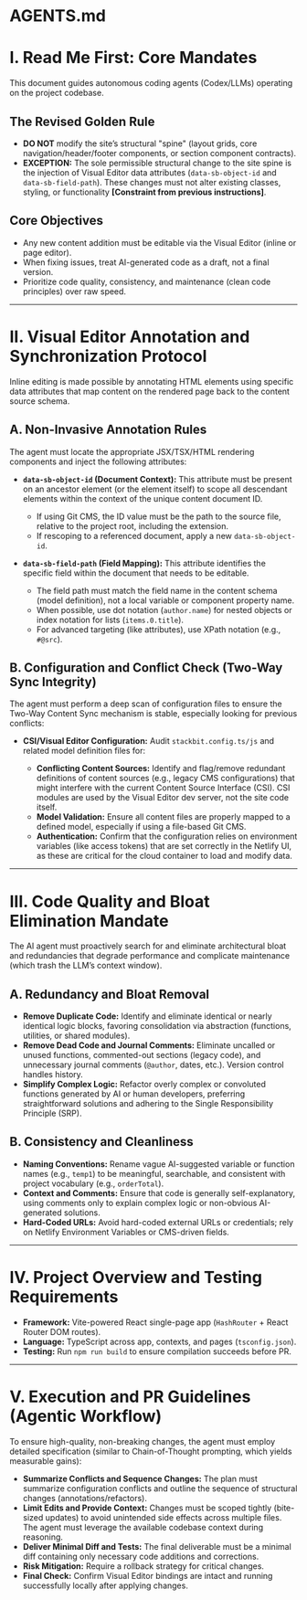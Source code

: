 # AGENTS.md

# I. Read Me First: Core Mandates

This document guides autonomous coding agents (Codex/LLMs) operating on the project codebase.

## The Revised Golden Rule

* **DO NOT** modify the site’s structural "spine" (layout grids, core navigation/header/footer components, or section component contracts).
* **EXCEPTION:** The sole permissible structural change to the site spine is the injection of Visual Editor data attributes (`data-sb-object-id` and `data-sb-field-path`). These changes must not alter existing classes, styling, or functionality **[Constraint from previous instructions]**.

## Core Objectives

* Any new content addition must be editable via the Visual Editor (inline or page editor).
* When fixing issues, treat AI-generated code as a draft, not a final version.
* Prioritize code quality, consistency, and maintenance (clean code principles) over raw speed.

---

# II. Visual Editor Annotation and Synchronization Protocol

Inline editing is made possible by annotating HTML elements using specific data attributes that map content on the rendered page back to the content source schema.

## A. Non-Invasive Annotation Rules

The agent must locate the appropriate JSX/TSX/HTML rendering components and inject the following attributes:

* **`data-sb-object-id` (Document Context):**
  This attribute must be present on an ancestor element (or the element itself) to scope all descendant elements within the context of the unique content document ID.

  * If using Git CMS, the ID value must be the path to the source file, relative to the project root, including the extension.
  * If rescoping to a referenced document, apply a new `data-sb-object-id`.

* **`data-sb-field-path` (Field Mapping):**
  This attribute identifies the specific field within the document that needs to be editable.

  * The field path must match the field name in the content schema (model definition), not a local variable or component property name.
  * When possible, use dot notation (`author.name`) for nested objects or index notation for lists (`items.0.title`).
  * For advanced targeting (like attributes), use XPath notation (e.g., `#@src`).

## B. Configuration and Conflict Check (Two-Way Sync Integrity)

The agent must perform a deep scan of configuration files to ensure the Two-Way Content Sync mechanism is stable, especially looking for previous conflicts:

* **CSI/Visual Editor Configuration:** Audit `stackbit.config.ts/js` and related model definition files for:

  * **Conflicting Content Sources:** Identify and flag/remove redundant definitions of content sources (e.g., legacy CMS configurations) that might interfere with the current Content Source Interface (CSI). CSI modules are used by the Visual Editor dev server, not the site code itself.
  * **Model Validation:** Ensure all content files are properly mapped to a defined model, especially if using a file-based Git CMS.
  * **Authentication:** Confirm that the configuration relies on environment variables (like access tokens) that are set correctly in the Netlify UI, as these are critical for the cloud container to load and modify data.

---

# III. Code Quality and Bloat Elimination Mandate

The AI agent must proactively search for and eliminate architectural bloat and redundancies that degrade performance and complicate maintenance (which trash the LLM’s context window).

## A. Redundancy and Bloat Removal

* **Remove Duplicate Code:** Identify and eliminate identical or nearly identical logic blocks, favoring consolidation via abstraction (functions, utilities, or shared modules).
* **Remove Dead Code and Journal Comments:** Eliminate uncalled or unused functions, commented-out sections (legacy code), and unnecessary journal comments (`@author`, dates, etc.). Version control handles history.
* **Simplify Complex Logic:** Refactor overly complex or convoluted functions generated by AI or human developers, preferring straightforward solutions and adhering to the Single Responsibility Principle (SRP).

## B. Consistency and Cleanliness

* **Naming Conventions:** Rename vague AI-suggested variable or function names (e.g., `temp1`) to be meaningful, searchable, and consistent with project vocabulary (e.g., `orderTotal`).
* **Context and Comments:** Ensure that code is generally self-explanatory, using comments only to explain complex logic or non-obvious AI-generated solutions.
* **Hard-Coded URLs:** Avoid hard-coded external URLs or credentials; rely on Netlify Environment Variables or CMS-driven fields.

---

# IV. Project Overview and Testing Requirements

* **Framework:** Vite-powered React single-page app (`HashRouter` + React Router DOM routes).
* **Language:** TypeScript across app, contexts, and pages (`tsconfig.json`).
* **Testing:** Run `npm run build` to ensure compilation succeeds before PR.

---

# V. Execution and PR Guidelines (Agentic Workflow)

To ensure high-quality, non-breaking changes, the agent must employ detailed specification (similar to Chain-of-Thought prompting, which yields measurable gains):

* **Summarize Conflicts and Sequence Changes:** The plan must summarize configuration conflicts and outline the sequence of structural changes (annotations/refactors).
* **Limit Edits and Provide Context:** Changes must be scoped tightly (bite-sized updates) to avoid unintended side effects across multiple files. The agent must leverage the available codebase context during reasoning.
* **Deliver Minimal Diff and Tests:** The final deliverable must be a minimal diff containing only necessary code additions and corrections.
* **Risk Mitigation:** Require a rollback strategy for critical changes.
* **Final Check:** Confirm Visual Editor bindings are intact and running successfully locally after applying changes.
